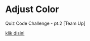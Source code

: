 # Adjust Color

<p>Quiz Code Challenge - pt.2 [Team Up]</p>
<a href="https://audyningrum27.github.io/adjustcolor/">klik disini</a>
